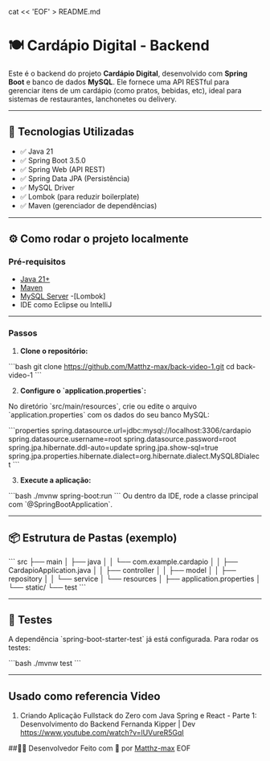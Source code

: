 cat << 'EOF' > README.md
# 🍽️ Cardápio Digital - Backend

Este é o backend do projeto **Cardápio Digital**, desenvolvido com **Spring Boot** e banco de dados **MySQL**. Ele fornece uma API RESTful para gerenciar itens de um cardápio (como pratos, bebidas, etc), ideal para sistemas de restaurantes, lanchonetes ou delivery.

---

## 🚀 Tecnologias Utilizadas

- ✅ Java 21
- ✅ Spring Boot 3.5.0
- ✅ Spring Web (API REST)
- ✅ Spring Data JPA (Persistência)
- ✅ MySQL Driver
- ✅ Lombok (para reduzir boilerplate)
- ✅ Maven (gerenciador de dependências)

---

## ⚙️ Como rodar o projeto localmente

### Pré-requisitos

- [Java 21+](https://www.oracle.com/java/technologies/javase/jdk21-archive-downloads.html)
- [Maven](https://maven.apache.org/)
- [MySQL Server](https://dev.mysql.com/downloads/installer/)
-[Lombok]
- IDE como Eclipse ou IntelliJ

---

### Passos

1. **Clone o repositório:**

\`\`\`bash
git clone https://github.com/Matthz-max/back-video-1.git
cd back-video-1
\`\`\`

2. **Configure o \`application.properties\`:**

No diretório \`src/main/resources\`, crie ou edite o arquivo \`application.properties\` com os dados do seu banco MySQL:

\`\`\`properties
spring.datasource.url=jdbc:mysql://localhost:3306/cardapio
spring.datasource.username=root
spring.datasource.password=root
spring.jpa.hibernate.ddl-auto=update
spring.jpa.show-sql=true
spring.jpa.properties.hibernate.dialect=org.hibernate.dialect.MySQL8Dialect
\`\`\`

3. **Execute a aplicação:**

\`\`\`bash
./mvnw spring-boot:run
\`\`\`
Ou dentro da IDE, rode a classe principal com \`@SpringBootApplication\`.

---

## 📦 Estrutura de Pastas (exemplo)

\`\`\`
src
├── main
│   ├── java
│   │   └── com.example.cardapio
│   │       ├── CardapioApplication.java
│   │       ├── controller
│   │       ├── model
│   │       ├── repository
│   │       └── service
│   └── resources
│       ├── application.properties
│       └── static/
└── test
\`\`\`

---

## 🧪 Testes

A dependência \`spring-boot-starter-test\` já está configurada. Para rodar os testes:

\`\`\`bash
./mvnw test
\`\`\`

---
 
## Usado como referencia Video 
1. Criando Aplicação Fullstack do Zero com Java Spring e React - Parte 1: Desenvolvimento do Backend
Fernanda Kipper | Dev
https://www.youtube.com/watch?v=lUVureR5GqI

##👨‍💻 Desenvolvedor
Feito com 💙 por [Matthz-max](https://github.com/Matthz-max)
EOF

